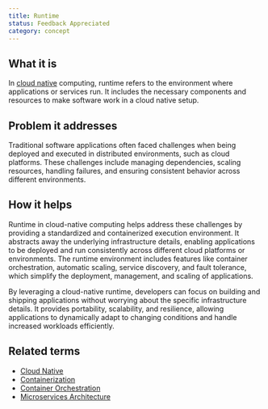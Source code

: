 ```yaml
---
title: Runtime
status: Feedback Appreciated
category: concept
---
```


## What it is

In [cloud native](/cloud-native-apps/) computing, runtime refers to the environment where applications or services run. It includes the necessary components and resources to make software work in a cloud native setup.

## Problem it addresses

Traditional software applications often faced challenges when being deployed and executed in distributed environments, such as cloud platforms. These challenges include managing dependencies, scaling resources, handling failures, and ensuring consistent behavior across different environments.
 

## How it helps

Runtime in cloud-native computing helps address these challenges by providing a standardized and containerized execution environment. It abstracts away the underlying infrastructure details, enabling applications to be deployed and run consistently across different cloud platforms or environments. The runtime environment includes features like container orchestration, automatic scaling, service discovery, and fault tolerance, which simplify the deployment, management, and scaling of applications.

By leveraging a cloud-native runtime, developers can focus on building and shipping applications without worrying about the specific infrastructure details. It provides portability, scalability, and resilience, allowing applications to dynamically adapt to changing conditions and handle increased workloads efficiently.


## Related terms

- [Cloud Native](https://glossary.cncf.io/cloud-native-apps/)
- [Containerization](https://glossary.cncf.io/containerization/)
- [Container Orchestration](https://glossary.cncf.io/container-orchestration/)
- [Microservices Architecture](https://glossary.cncf.io/microservices-architecture/)
